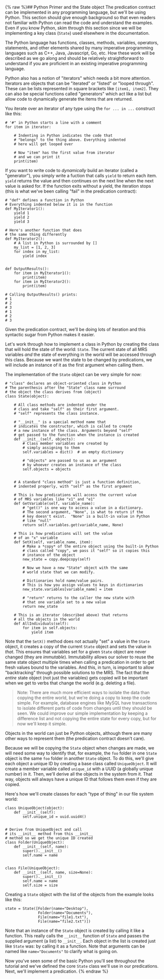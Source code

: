 {% raw %}## Python Primer and the State object
The predication contract can be implemented in any programming language, but we'll be using Python. This section should give enough background so that even readers not familiar with Python can read the code and understand the examples. Even if you know Python, skim through this section since we will be implementing a key class (`State`) used elsewhere in the documentation.

The Python language has functions, classes, methods, variables, operators, statements, and other elements shared by many imperative programming languages such as C++, Java, Javascript, Go, etc. How these work will be described as we go along and should be relatively straightforward to understand if you are proficient in an existing imperative programming language. 

Python also has a notion of "iterators" which needs a bit more attention. Iterators are objects that can be "iterated" or "listed" or "looped through". These can be lists represented in square brackets like `[item1, item2]`. They can also be special functions called "generators" which act like a list but allow code to dynamically generate the items that are returned.    

You iterate over an iterator of any type using the `for ... in ...` construct like this:

```
# '#" in Python starts a line with a comment
for item in iterator:

    # Indenting in Python indicates the code that
    # "belongs" to the thing above. Everything indented
    # here will get looped over

    # Now "item" has the first value from iterator
    # and we can print it
    print(item)
```

If you want to write code to *dynamically* build an iterator (called a "generator"), you simply write a fuction that calls `yield` to return each item. `yield` returns the value and then continues on the next line when the next value is asked for. If the function exits without a yield, the iteration stops (this is what we've been calling "fail" in the predication contract):

```
# "def" defines a function in Python
# Everything indented below it is in the function
def MyIterator1():
    yield 1
    yield 2
    yield 3

# Here's another function that does
# the same thing differently
def MyIterator2():
    # A list in Python is surrounded by []
    my_list = [1, 2, 3]
    for index in my_list:
        yield index


def OutputResults():
    for item in MyIterator1():
        print(item)
    for item in MyIterator2():
        print(item)

# Calling OutputResults() prints:
# 1
# 2
# 3
# 1
# 2
# 3
```

Given the predication contract, we'll be doing lots of iteration and this syntactic sugar from Python makes it easier. 

Let's work through how to implement a class in Python by creating the class that will hold the state of the world: `State`. The current state of all MRS variables *and* the state of everything in the world will be accessed through this class. Because we want the state to be changed by predications, we will include an instance of it as the first argument when calling them. 

The implementation of the `State` object can be very simple for now:

```
# "class" declares an object-oriented class in Python
# The parenthesis after the "State" class name surround
# the object the class derives from (object)
class State(object):

    # All class methods are indented under the
    # class and take "self" as their first argument.
    # "self" represents the class instance.

    # "__init__" is a special method name that
    # indicates the constructor, which is called to create
    # a new instance of the class. Arguments beyond "self"
    # get passed to the function when the instance is created
    def __init__(self, objects):
        # Class member variables are created by
        # simply assigning to them
        self.variables = dict()  # an empty dictionary

        # "objects" are passed to us as an argument
        # by whoever creates an instance of the class
        self.objects = objects


    # A standard "class method" is just a function definition,
    # indented properly, with "self" as the first argument

    # This is how predications will access the current value
    # of MRS variables like "x1" and "e1"
    def GetVariable(self, variable_name):
        # "get()" is one way to access a value in a dictionary.
        # The second argument, "None", is what to return if the
        # key doesn't exist.  "None" is a built-in value in Python
        # like "null"
        return self.variables.get(variable_name, None)

    # This is how predications will set the value
    # of an "x" variable
    def SetX(self, variable_name, item):
        # Make a *copy* of the entire object using the built-in Python
        # class called "copy", we pass it "self" so it copies this 
        # instance of the object
        new_state = copy.deepcopy(self)

        # Now we have a new "State" object with the same
        # world state that we can modify.
        
        # Dictionaries hold name/value pairs.
        # This is how you assign values to keys in dictionaries
        new_state.variables[variable_name] = item

        # "return" returns to the caller the new state with
        # that one variable set to a new value
        return new_state

    # This is an iterator (described above) that returns
    # all the objects in the world
    def AllIndividuals(self):
        for item in self.objects:
            yield item
```
Note that the `SetX()` method does not actually "set" a value in the `State` object, it creates a copy of the current `State` object and sets the value in *that*.  This ensures that variables set for a given `State` object are never changed (they are *immutable*). Immutability allows our solver to reuse the same state object multiple times when calling a predication in order to get fresh values bound to the variables. And this, in turn, is important to allow "backtracking" through possible solutions to the MRS. The fact that the *entire* state object (not just the variables) gets copied will be important when we get to verbs that change the world (e.g. deleting a file). 

> Note: There are much more efficient ways to isolate the data than copying the entire world, but we're doing a copy to keep the code simple. For example, database engines like MySQL have transactions to isolate different parts of code from changes until they should be seen. We could improve our simple implementation by keeping a difference list and not copying the entire state for every copy, but for now we'll keep it simple.


Objects in the world can just be Python objects, although there are many other ways to represent them (the predication contract doesn't care). 

Because we will be copying the `State` object when changes are made, we will need some way to identify that, for example, the `foo` folder in one `State` object is the same `foo` folder in another `State` object. To do this, we'll give each object a unique ID by creating a base class called `UniqueObject`. It will create a member variable called `unique_id` with a UUID (a globally unique number) in it. Then, we'll derive all the objects in the system from it. That way, objects will always have a unique ID that follows them even if they are copied. 

Here's how we'll create classes for each "type of thing" in our file system world:
```
class UniqueObject(object):
    def __init__(self):
        self.unique_id = uuid.uuid4()


# Derive from UniqueObject and call
# its __init__ method from this __init__
# method so we get the unique ID created
class Folder(UniqueObject):
    def __init__(self, name):
        super().__init__()
        self.name = name
        

class File(UniqueObject):
    def __init__(self, name, size=None):
        super().__init__()
        self.name = name
        self.size = size
```

Creating a `State` object with the list of the objects from the example looks like this:

```
state = State([Folder(name="Desktop"), 
               Folder(name="Documents"), 
               File(name="file1.txt"), 
               File(name="file2.txt")])
```

Note that an instance of the `State` object is created by calling it like a function. This really calls the `__init__` function of `State` and passes the supplied argument (a list) to `__init__`. Each object in the list is created just like `State` was: by calling it as a function. Note that arguments can be named like `name="Documents"` to clarify what is going on.

Now you've seen some of the basic Python you'll see throughout the tutorial and we've defined the core `State` class we'll use in our predications.  Next, we'll implement a predication.
<update date omitted for speed>{% endraw %}